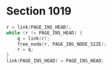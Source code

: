 # Section 1019

```c << Delete the page-insertion nodes >>=
r = link(PAGE_INS_HEAD);
while (r != PAGE_INS_HEAD) {
    q = link(r);
    free_node(r, PAGE_INS_NODE_SIZE);
    r = q;
}
link(PAGE_INS_HEAD) = PAGE_INS_HEAD;
```
